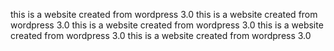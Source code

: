 this is a website created from wordpress 3.0 this is a website created from wordpress 3.0 this is a website created from wordpress 3.0 this is a website created from wordpress 3.0 this is a website created from wordpress 3.0